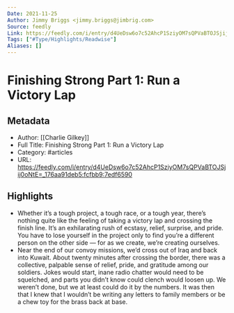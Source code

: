 ```yaml
---
Date: 2021-11-25
Author: Jimmy Briggs <jimmy.briggs@jimbrig.com>
Source: feedly
Link: https://feedly.com/i/entry/d4UeDsw6o7c52AhcP1SziyOM7sQPVaBTOJSjij0oNtE=_176aa91deb5:fcfbb9:7edf6590
Tags: ["#Type/Highlights/Readwise"]
Aliases: []
---
```

# Finishing Strong Part 1: Run a Victory Lap

## Metadata
- Author: [[Charlie Gilkey]]
- Full Title: Finishing Strong Part 1: Run a Victory Lap
- Category: #articles
- URL: https://feedly.com/i/entry/d4UeDsw6o7c52AhcP1SziyOM7sQPVaBTOJSjij0oNtE=_176aa91deb5:fcfbb9:7edf6590

## Highlights
- Whether it’s a tough project, a tough race, or a tough year, there’s nothing quite like the feeling of taking a victory lap and crossing the finish line. It’s an exhilarating rush of ecstasy, relief, surprise, and pride. You have to lose yourself in the project only to find you’re a different person on the other side — for as we create, we’re creating ourselves.
- Near the end of our convoy missions, we’d cross out of Iraq and back into Kuwait. About twenty minutes after crossing the border, there was a collective, palpable sense of relief, pride, and gratitude among our soldiers. Jokes would start, inane radio chatter would need to be squelched, and parts you didn’t know could clench would loosen up. We weren’t done, but we at least could do it by the numbers. It was then that I knew that I wouldn’t be writing any letters to family members or be a chew toy for the brass back at base.
